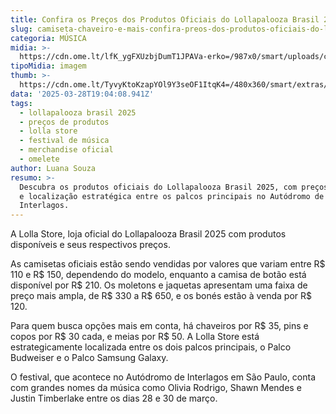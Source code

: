 ```yaml
---
title: Confira os Preços dos Produtos Oficiais do Lollapalooza Brasil 2025
slug: camiseta-chaveiro-e-mais-confira-preos-dos-produtos-oficiais-do-lollapalooza
categoria: MÚSICA
midia: >-
  https://cdn.ome.lt/lfK_ygFXUzbjDumT1JPAVa-erko=/987x0/smart/uploads/conteudo/fotos/Snapins.ai_485901334_18490621807019767_5886025610025516721_n_1080.jpg
tipoMidia: imagem
thumb: >-
  https://cdn.ome.lt/TyvyKtoKzapYOl9Y3seOF1ItqK4=/480x360/smart/extras/conteudos/Snapins.ai_485901334_18490621807019767_5886025610025516721_n_1080.jpg
data: '2025-03-28T19:04:08.941Z'
tags:
  - lollapalooza brasil 2025
  - preços de produtos
  - lolla store
  - festival de música
  - merchandise oficial
  - omelete
author: Luana Souza
resumo: >-
  Descubra os produtos oficiais do Lollapalooza Brasil 2025, com preços variados
  e localização estratégica entre os palcos principais no Autódromo de
  Interlagos.
---
```


A Lolla Store, loja oficial do Lollapalooza Brasil 2025 com produtos disponíveis e seus respectivos preços.

As camisetas oficiais estão sendo vendidas por valores que variam entre R$ 110 e R$ 150, dependendo do modelo, enquanto a camisa de botão está disponível por R$ 210. Os moletons e jaquetas apresentam uma faixa de preço mais ampla, de R$ 330 a R$ 650, e os bonés estão à venda por R$ 120.

Para quem busca opções mais em conta, há chaveiros por R$ 35, pins e copos por R$ 30 cada, e meias por R$ 50. A Lolla Store está estrategicamente localizada entre os dois palcos principais, o Palco Budweiser e o Palco Samsung Galaxy.

O festival, que acontece no Autódromo de Interlagos em São Paulo, conta com grandes nomes da música como Olivia Rodrigo, Shawn Mendes e Justin Timberlake entre os dias 28 e 30 de março.

